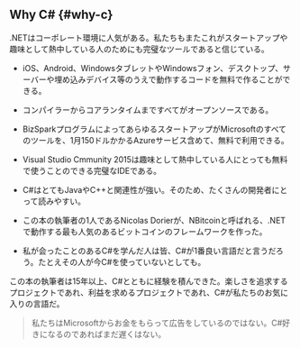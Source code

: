 ## Why C\# {#why-c}

.NETはコーポレート環境に人気がある。私たちもまたこれがスタートアップや趣味として熱中している人のためにも完璧なツールであると信じている。

* iOS、Android、WindowsタブレットやWindowsフォン、デスクトップ、サーバーや埋め込みデバイス等のうえで動作するコードを無料で作ることができる。

* コンパイラーからコアランタイムまですべてがオープンソースである。

* BizSparkプログラムによってあらゆるスタートアップがMicrosoftのすべてのツールを、1月150ドルかかるAzureサービス含めて、無料で利用できる。

* Visual Studio Cmmunity 2015は趣味として熱中している人にとっても無料で使うことのできる完璧なIDEである。

* C\#はとてもJavaやC++と関連性が強い。そのため、たくさんの開発者にとって読みやすい。

* この本の執筆者の1人であるNicolas Dorierが、NBitcoinと呼ばれる、.NETで動作する最も人気のあるビットコインのフレームワークを作った。

* 私が会ったことのあるC\#を学んだ人は皆、C\#が1番良い言語だと言うだろう。たとえその人が今C\#を使っていないとしても。

この本の執筆者は15年以上、C\#とともに経験を積んできた。楽しさを追求するプロジェクトであれ、利益を求めるプロジェクトであれ、C\#が私たちのお気に入りの言語だ。

> 私たちはMicrosoftからお金をもらって広告をしているのではない。C\#好きになるのであればまだ遅くはない。



